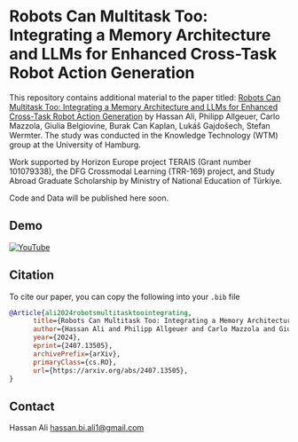 # Robots Can Multitask Too: Integrating a Memory Architecture and LLMs for Enhanced Cross-Task Robot Action Generation
This repository contains additional material to the paper titled:  [Robots Can Multitask Too: Integrating a Memory Architecture and LLMs for Enhanced Cross-Task Robot Action Generation](https://arxiv.org/abs/2407.13505) by Hassan Ali, Philipp Allgeuer, Carlo Mazzola, Giulia Belgiovine, Burak Can Kaplan, Lukáš Gajdošech, Stefan Wermter. The study was conducted in the Knowledge Technology (WTM) group at the University of Hamburg.

Work supported by Horizon Europe project TERAIS (Grant number 101079338), the DFG Crossmodal Learning (TRR-169) project, and Study Abroad Graduate Scholarship by Ministry of National Education of Türkiye.

Code and Data will be published here soon.

## Demo
[![YouTube](http://i.ytimg.com/vi/ddZZFzRzTS0/hqdefault.jpg)](https://www.youtube.com/watch?v=ddZZFzRzTS0)


## Citation
To cite our paper, you can copy the following into your `.bib` file
```BibTeX
@Article{ali2024robotsmultitasktoointegrating,
      title={Robots Can Multitask Too: Integrating a Memory Architecture and LLMs for Enhanced Cross-Task Robot Action Generation}, 
      author={Hassan Ali and Philipp Allgeuer and Carlo Mazzola and Giulia Belgiovine and Burak Can Kaplan and Lukáš Gajdošech and Stefan Wermter},
      year={2024},
      eprint={2407.13505},
      archivePrefix={arXiv},
      primaryClass={cs.RO},
      url={https://arxiv.org/abs/2407.13505}, 
}
```

## Contact
Hassan Ali hassan.bi.ali1@gmail.com
